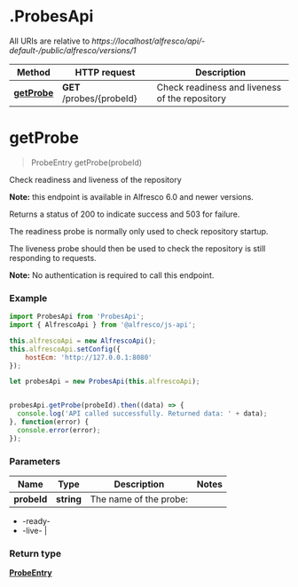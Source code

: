 # .ProbesApi

All URIs are relative to *https://localhost/alfresco/api/-default-/public/alfresco/versions/1*

Method | HTTP request | Description
------------- | ------------- | -------------
[**getProbe**](ProbesApi.md#getProbe) | **GET** /probes/{probeId} | Check readiness and liveness of the repository


<a name="getProbe"></a>
# **getProbe**
> ProbeEntry getProbe(probeId)

Check readiness and liveness of the repository

**Note:** this endpoint is available in Alfresco 6.0 and newer versions.

Returns a status of 200 to indicate success and 503 for failure.

The readiness probe is normally only used to check repository startup.

The liveness probe should then be used to check the repository is still responding to requests.

**Note:** No authentication is required to call this endpoint.


### Example
```javascript
import ProbesApi from 'ProbesApi';
import { AlfrescoApi } from '@alfresco/js-api';

this.alfrescoApi = new AlfrescoApi();
this.alfrescoApi.setConfig({
    hostEcm: 'http://127.0.0.1:8080'
});

let probesApi = new ProbesApi(this.alfrescoApi);


probesApi.getProbe(probeId).then((data) => {
  console.log('API called successfully. Returned data: ' + data);
}, function(error) {
  console.error(error);
});

```

### Parameters

Name | Type | Description  | Notes
------------- | ------------- | ------------- | -------------
 **probeId** | **string**| The name of the probe:
* -ready-
* -live-
 | 

### Return type

[**ProbeEntry**](ProbeEntry.md)

